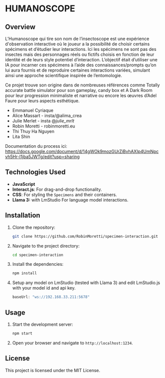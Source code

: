 # HUMANOSCOPE

## Overview
L’Humanoscope qui tire son nom de l’insectoscope est une expérience d'observation interactive où le joueur a la possibilité de choisir certains spécimens et d’étudier leur interactions. Ici les spécimens ne sont pas des insectes mais des personnages réels ou fictifs choisis en fonction de leur identité et de leurs style potentiel d’interaction. L’objectif était d’utiliser une IA pour incarner ces spécimens à l’aide des connaissances/prompts qu’on lui aura fournis et de reproduire certaines interactions variées, simulant ainsi une approche scientifique inspirée de l’entomologie.

Ce projet trouve son origine dans de nombreuses références comme Totally accurate battle simulator pour son gameplay, candy box et A Dark Room pour leur progression minimaliste et narrative ou encore les œuvres d’Adel Faure pour leurs aspects esthétique.

- Emmanuel Cyriaque
- Alice Massart - insta/@alima_crea
- Julie Merlet - insta @_julie_mrlt_
- Robin Moretti - robinmoretti.eu
- Thi Thuy Ha Nguyen
- Lita Shin

Documentation du process ici: https://docs.google.com/document/d/14gWOk9mozGUrZiBvhAXIp4UmNpcvh5Hr-I1jba5JWTg/edit?usp=sharing

## Technologies Used

- **JavaScript**
- **Interact.js**: For drag-and-drop functionality.
- **CSS**: For styling the `Specimens` and their containers.
- **Llama 3:** with LmStudio For language model interactions.

## Installation

1. Clone the repository:
    ```sh
    git clone https://github.com/RobinMoretti/specimen-interaction.git
    ```
2. Navigate to the project directory:
    ```sh
    cd specimen-interaction
    ```
3. Install the dependencies:
    ```sh
    npm install
    ```
3. Setup any model on LmStudio (tested with Llama 3) and edit LmStudio.js with your model id and api key.
    ```js
    baseUrl: "ws://192.168.33.211:5678" 
    ```

## Usage

1. Start the development server:
    ```sh
    npm start
    ```
2. Open your browser and navigate to `http://localhost:1234`.

## License

This project is licensed under the MIT License.

